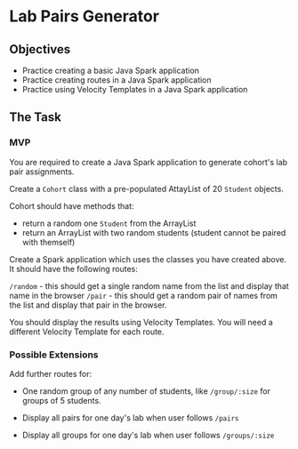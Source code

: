# Lab Pairs Generator

## Objectives
- Practice creating a basic Java Spark application
- Practice creating routes in a Java Spark application
- Practice using Velocity Templates in a Java Spark application

## The Task

### MVP

You are required to create a Java Spark application to generate cohort's lab pair assignments.

Create a ```Cohort``` class with a pre-populated AttayList of 20 ```Student``` objects.

Cohort should have methods that:
 * return a random one ```Student``` from the ArrayList
 * return an ArrayList with two random students (student cannot be paired with themself)

Create a Spark application which uses the classes you have created above. It should have the following routes:

`/random` - this should get a single random name from the list and display that name in the browser
`/pair` - this should get a random pair of names from the list and display that pair in the browser.

You should display the results using Velocity Templates. You will need a different Velocity Template for each route.

### Possible Extensions
Add further routes for:

- One random group of any number of students, like ```/group/:size``` for groups of 5 students.

- Display all pairs for one day's lab when user follows ```/pairs```
- Display all groups for one day's lab when user follows ```/groups/:size```